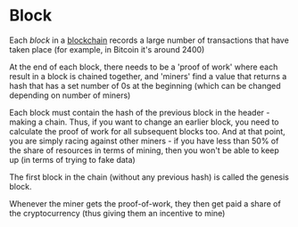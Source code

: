 # Block

Each *block* in a [blockchain](/blockchain.html) records a large number of transactions that have taken place (for example, in Bitcoin it's around 2400)

At the end of each block, there needs to be a 'proof of work' where each result in a block is chained together, and 'miners' find a value that returns a hash that has a set number of 0s at the beginning (which can be changed depending on number of miners)

Each block must contain the hash of the previous block in the header - making a chain. Thus, if you want to change an earlier block, you need to calculate the proof of work for all subsequent blocks too. And at that point, you are simply racing against other miners - if you have less than 50% of the share of resources in terms of mining, then you won't be able to keep up (in terms of trying to fake data)

The first block in the chain (without any previous hash) is called the genesis block.

Whenever the miner gets the proof-of-work, they then get paid a share of the cryptocurrency (thus giving them an incentive to mine)
